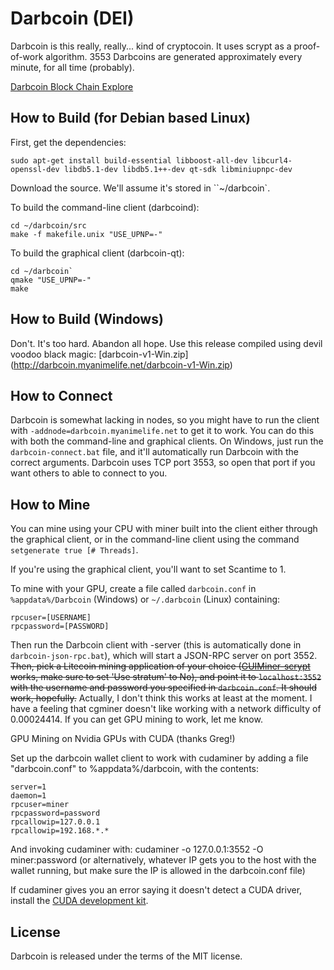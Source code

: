 Darbcoin (DEI)
===========

Darbcoin is this really, really... kind of cryptocoin. It uses scrypt as a proof-of-work algorithm. 3553 Darbcoins are generated approximately every minute, for all time (probably).

[Darbcoin Block Chain Explore](http://darbcoin.myanimelife.net:2750/)

How to Build (for Debian based Linux)
-------
First, get the dependencies:

    sudo apt-get install build-essential libboost-all-dev libcurl4-openssl-dev libdb5.1-dev libdb5.1++-dev qt-sdk libminiupnpc-dev

Download the source. We'll assume it's stored in ``~/darbcoin`.

To build the command-line client (darbcoind):

    cd ~/darbcoin/src
    make -f makefile.unix "USE_UPNP=-"
    
To build the graphical client (darbcoin-qt):

    cd ~/darbcoin`
    qmake "USE_UPNP=-"
    make

How to Build (Windows)
-------
Don't. It's too hard. Abandon all hope. Use this release compiled using devil voodoo black magic: [darbcoin-v1-Win.zip] (http://darbcoin.myanimelife.net/darbcoin-v1-Win.zip)

How to Connect
-------
Darbcoin is somewhat lacking in nodes, so you might have to run the client with `-addnode=darbcoin.myanimelife.net` to get it to work. You can do this with both the command-line and graphical clients. On Windows, just run the `darbcoin-connect.bat` file, and it'll automatically run Darbcoin with the correct arguments. Darbcoin uses TCP port 3553, so open that port if you want others to able to connect to you.

How to Mine
-------
You can mine using your CPU with miner built into the client either through the graphical client, or in the command-line client using the command `setgenerate true [# Threads]`.

If you're using the graphical client, you'll want to set Scantime to 1.

To mine with your GPU, create a file called `darbcoin.conf` in `%appdata%/Darbcoin` (Windows) or `~/.darbcoin` (Linux) containing:

    rpcuser=[USERNAME]
    rpcpassword=[PASSWORD]

Then run the Darbcoin client with -server (this is automatically done in `darbcoin-json-rpc.bat`), which will start a JSON-RPC server on port 3552. ~~Then, pick a Litecoin mining application of your choice ([GUIMiner-scrypt](https://bitcointalk.org/index.php?topic=150331.0) works, make sure to set 'Use stratum' to No), and point it to `localhost:3552` with the username and password you specified in `darbcoin.conf`. It should work, hopefully.~~ Actually, I don't think this works at least at the moment. I have a feeling that cgminer doesn't like working with a network difficulty of 0.00024414. If you can get GPU mining to work, let me know.

GPU Mining on Nvidia GPUs with CUDA (thanks Greg!)

Set up the darbcoin wallet client to work with cudaminer by adding a file "darbcoin.conf" to %appdata%/darbcoin, with the contents:

    server=1
    daemon=1
    rpcuser=miner
    rpcpassword=password
    rpcallowip=127.0.0.1
    rpcallowip=192.168.*.*
    
And invoking cudaminer with: 
cudaminer -o 127.0.0.1:3552 -O miner:password
(or alternatively, whatever IP gets you to the host with the wallet running, but make sure the IP is allowed in the darbcoin.conf file)

If cudaminer gives you an error saying it doesn't detect a CUDA driver, install the [CUDA development kit](https://developer.nvidia.com/cuda-downloads).

License
-------

Darbcoin is released under the terms of the MIT license.
